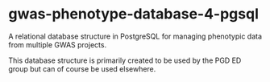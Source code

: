 # gwas-phenotype-database-4-pgsql
A relational database structure in PostgreSQL for managing phenotypic data from multiple GWAS projects.

This database structure is primarily created to be used by the PGD ED group but can of course be used elsewhere.
